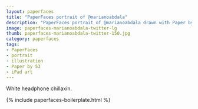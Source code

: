 ```yaml
---
layout: paperfaces
title: "PaperFaces portrait of @marianoabdala"
description: "PaperFaces portrait of @marianoabdala drawn with Paper by 53 on an iPad."
image: paperfaces-marianoabdala-twitter-lg
thumb: paperfaces-marianoabdala-twitter-150.jpg
category: paperfaces
tags: 
- PaperFaces
- portrait
- illustration
- Paper by 53
- iPad art
---
```


White headphone chillaxin.

{% include paperfaces-boilerplate.html %}